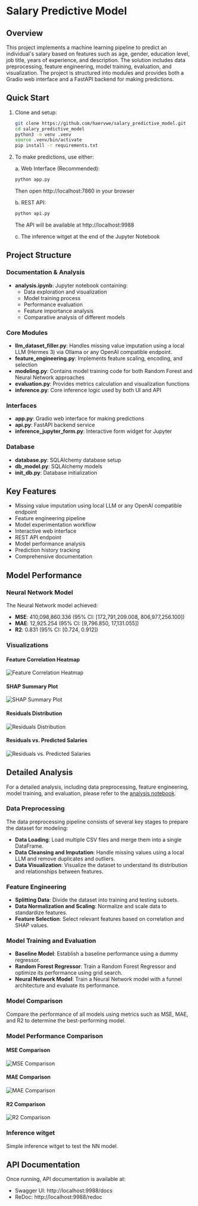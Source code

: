 # Salary Predictive Model

## Overview
This project implements a machine learning pipeline to predict an individual's salary based on features such as age, gender, education level, job title, years of experience, and description. The solution includes data preprocessing, feature engineering, model training, evaluation, and visualization. The project is structured into modules and provides both a Gradio web interface and a FastAPI backend for making predictions.

## Quick Start

1. Clone and setup:
    ```sh
    git clone https://github.com/haervwe/salary_predictive_model.git
    cd salary_predictive_model
    python3 -m venv .venv
    source .venv/bin/activate
    pip install -r requirements.txt
    ```

2. To make predictions, use either:

    a. Web Interface (Recommended):
    ```sh
    python app.py
    ```
    Then open http://localhost:7860 in your browser

    b. REST API:
    ```sh 
    python api.py
    ```
    The API will be available at http://localhost:9988

    c. The inference witget at the end of the Jupyter Notebook

## Project Structure

### Documentation & Analysis
- **analysis.ipynb**: Jupyter notebook containing:
  - Data exploration and visualization
  - Model training process
  - Performance evaluation
  - Feature importance analysis
  - Comparative analysis of different models

### Core Modules

- **llm_dataset_filler.py**: Handles missing value imputation using a local LLM (Hermes 3) via Ollama or any OpenAI compatible endpoint.
- **feature_engineering.py**: Implements feature scaling, encoding, and selection
- **modeling.py**: Contains model training code for both Random Forest and Neural Network approaches
- **evaluation.py**: Provides metrics calculation and visualization functions
- **inference.py**: Core inference logic used by both UI and API

### Interfaces

- **app.py**: Gradio web interface for making predictions
- **api.py**: FastAPI backend service
- **inference_jupyter_form.py**: Interactive form widget for Jupyter

### Database

- **database.py**: SQLAlchemy database setup
- **db_model.py**: SQLAlchemy models
- **init_db.py**: Database initialization

## Key Features

- Missing value imputation using local LLM or any OpenAI compatible endpoint
- Feature engineering pipeline
- Model experimentation workflow
- Interactive web interface
- REST API endpoint
- Model performance analysis
- Prediction history tracking
- Comprehensive documentation

## Model Performance

### Neural Network Model

The Neural Network model achieved:

- **MSE**: 410,098,860.336 (95% CI: [172,791,209.008, 806,977,256.100])
- **MAE**: 12,925.254 (95% CI: [9,796.850, 17,131.055])
- **R2**: 0.831 (95% CI: [0.724, 0.912])

### Visualizations

#### Feature Correlation Heatmap

![Feature Correlation Heatmap](./plots/correlation_heatmap.png)

#### SHAP Summary Plot

![SHAP Summary Plot](./plots/shap_summary_plot_nn.png)

#### Residuals Distribution

![Residuals Distribution](./plots/distribution_of_residuals_nn.png)

#### Residuals vs. Predicted Salaries

![Residuals vs. Predicted Salaries](./plots/residuals_vs_predicted_salaries_nn.png)

## Detailed Analysis

For a detailed analysis, including data preprocessing, feature engineering, model training, and evaluation, please refer to the [analysis notebook](./analysis.ipynb).

### Data Preprocessing
The data preprocessing pipeline consists of several key stages to prepare the dataset for modeling:
- **Data Loading**: Load multiple CSV files and merge them into a single DataFrame.
- **Data Cleansing and Imputation**: Handle missing values using a local LLM and remove duplicates and outliers.
- **Data Visualization**: Visualize the dataset to understand its distribution and relationships between features.

### Feature Engineering
- **Splitting Data**: Divide the dataset into training and testing subsets.
- **Data Normalization and Scaling**: Normalize and scale data to standardize features.
- **Feature Selection**: Select relevant features based on correlation and SHAP values.

### Model Training and Evaluation
- **Baseline Model**: Establish a baseline performance using a dummy regressor.
- **Random Forest Regressor**: Train a Random Forest Regressor and optimize its performance using grid search.
- **Neural Network Model**: Train a Neural Network model with a funnel architecture and evaluate its performance.

### Model Comparison
Compare the performance of all models using metrics such as MSE, MAE, and R2 to determine the best-performing model.

### Model Performance Comparison

#### MSE Comparison

![MSE Comparison](./plots/mse_comparison.png)

#### MAE Comparison

![MAE Comparison](./plots/mae_comparison.png)

#### R2 Comparison

![R2 Comparison](./plots/r2_comparison.png)

### Inference witget
Simple inference witget to test the NN model.

## API Documentation

Once running, API documentation is available at:

- Swagger UI: http://localhost:9988/docs
- ReDoc: http://localhost:9988/redoc

